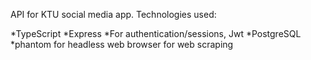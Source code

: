 API for KTU social media app. Technologies used:

 *TypeScript
 *Express
 *For authentication/sessions, Jwt
 *PostgreSQL
 *phantom for headless web browser for web scraping

